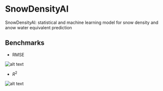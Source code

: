 # SnowDensityAI
SnowDensityAI: statistical and machine learning model for snow density and anow water equivalent prediction


## Benchmarks

* RMSE

![alt text](https://github.com/Ibrahim-Ola/snow_density_ai/blob/main/plots/rmse_model_comparison.png)

* $R^2$

![alt text](https://github.com/Ibrahim-Ola/snow_density_ai/blob/main/plots/rsq_model_comparison.png)


